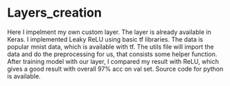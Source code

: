 # Layers_creation

Here I impelment my own custom layer. The layer is already available in Keras. I implemented Leaky ReLU using basic tf libraries. The data is popular mnist data, which is available with tf. The utils file will import the data and do the preprocessing for us, that consists some helper function. After training model with our layer, I compared my result with ReLU, which gives a good result with overall 97% acc on val set. Source code for python is available.
